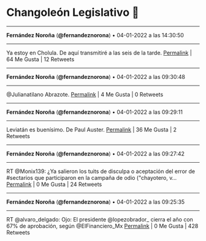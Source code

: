 # Changoleón Legislativo 🙈
*****
**Fernández Noroña** (**@fernandeznorona**) • 04-01-2022 a las 14:30:50
*****
Ya estoy en Cholula. De aquí transmitiré a las seis de la tarde.
[Permalink](https://twitter.com/fernandeznorona/status/1478494155663884290) | 64 Me Gusta | 12 Retweets
*****
**Fernández Noroña** (**@fernandeznorona**) • 04-01-2022 a las 09:30:48
*****
@Julianatilano Abrazote.
[Permalink](https://twitter.com/fernandeznorona/status/1478418648792510464) | 4 Me Gusta | 0 Retweets
*****
**Fernández Noroña** (**@fernandeznorona**) • 04-01-2022 a las 09:29:11
*****
Leviatán es buenísimo. De Paul Auster.
[Permalink](https://twitter.com/fernandeznorona/status/1478418243387858944) | 36 Me Gusta | 2 Retweets
*****
**Fernández Noroña** (**@fernandeznorona**) • 04-01-2022 a las 09:27:42
*****
RT @Monix139: ¿Ya salieron los tuits de disculpa o aceptación del error de #sectarios que participaron en la campaña de odio ("chayotero, v…
[Permalink](https://twitter.com/fernandeznorona/status/1478417871294410762) | 0 Me Gusta | 24 Retweets
*****
**Fernández Noroña** (**@fernandeznorona**) • 04-01-2022 a las 09:25:35
*****
RT @alvaro_delgado: Ojo: El presidente ⁦@lopezobrador_⁩ cierra el año con 67% de aprobación, según ⁦@ElFinanciero_Mx⁩
[Permalink](https://twitter.com/fernandeznorona/status/1478417335811809280) | 0 Me Gusta | 428 Retweets